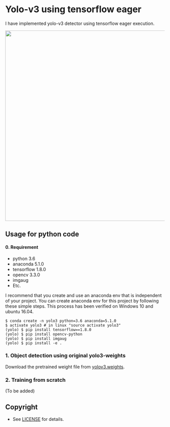 
# Yolo-v3 using tensorflow eager

I have implemented yolo-v3 detector using tensorflow eager execution.

<img src="imgs/dog_detected.jpg" height="600">

## Usage for python code

#### 0. Requirement

* python 3.6
* anaconda 5.1.0
* tensorflow 1.8.0
* opencv 3.3.0
* imgaug
* Etc.

I recommend that you create and use an anaconda env that is independent of your project. You can create anaconda env for this project by following these simple steps. This process has been verified on Windows 10 and ubuntu 16.04.

```
$ conda create -n yolo3 python=3.6 anaconda=5.1.0
$ activate yolo3 # in linux "source activate yolo3"
(yolo) $ pip install tensorflow==1.8.0
(yolo) $ pip install opencv-python
(yolo) $ pip install imgaug
(yolo) $ pip install -e .
```

### 1. Object detection using original yolo3-weights

Download the pretrained weight file from [yolov3.weights](https://pjreddie.com/media/files/yolov3.weights).




### 2. Training from scratch

(To be added)

## Copyright

* See [LICENSE](LICENSE) for details.

